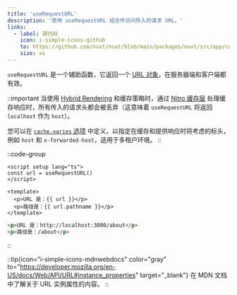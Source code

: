 ```yaml
---
title: 'useRequestURL'
description: '使用 useRequestURL 组合件访问传入的请求 URL。'
links:
  - label: 源代码
    icon: i-simple-icons-github
    to: https://github.com/nuxt/nuxt/blob/main/packages/nuxt/src/app/composables/url.ts
    size: xs
---
```


`useRequestURL` 是一个辅助函数，它返回一个 [URL 对象](https://developer.mozilla.org/en-US/docs/Web/API/URL/URL)，在服务器端和客户端都有效。

::important
当使用 [Hybrid Rendering](/docs/guide/concepts/rendering#hybrid-rendering) 和缓存策略时，通过 [Nitro 缓存层](https://nitro.unjs.io/guide/cache) 处理缓存响应时，所有传入的请求头都会被丢弃（这意味着 `useRequestURL` 将返回 `localhost` 作为 `host`）。

您可以在 [`cache.varies` 选项](https://nitro.unjs.io/guide/cache#options) 中定义，以指定在缓存和提供响应时将考虑的标头，例如 `host` 和 `x-forwarded-host`，适用于多租户环境。
::

::code-group

```vue [pages/about.vue]
<script setup lang="ts">
const url = useRequestURL()
</script>

<template>
  <p>URL 是：{{ url }}</p>
  <p>路径是：{{ url.pathname }}</p>
</template>
```

```html [执行结果]
<p>URL 是：http://localhost:3000/about</p>
<p>路径是：/about</p>
```

::

::tip{icon="i-simple-icons-mdnwebdocs" color="gray" to="https://developer.mozilla.org/en-US/docs/Web/API/URL#instance_properties" target="_blank"}
在 MDN 文档中了解关于 URL 实例属性的内容。
::
